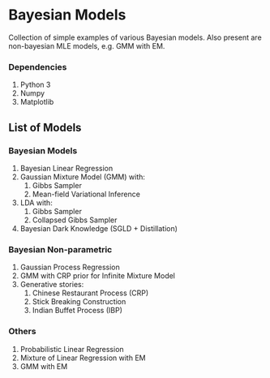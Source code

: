 # Bayesian Models
Collection of simple examples of various Bayesian models.
Also present are non-bayesian MLE models, e.g. GMM with EM.

### Dependencies

1. Python 3
2. Numpy
3. Matplotlib

## List of Models

### Bayesian Models
1. Bayesian Linear Regression
2. Gaussian Mixture Model (GMM) with:
    1. Gibbs Sampler
    2. Mean-field Variational Inference
3. LDA with:
    1. Gibbs Sampler
    2. Collapsed Gibbs Sampler
4. Bayesian Dark Knowledge (SGLD + Distillation)

### Bayesian Non-parametric
1. Gaussian Process Regression
2. GMM with CRP prior for Infinite Mixture Model
3. Generative stories:
    1. Chinese Restaurant Process (CRP)
    2. Stick Breaking Construction
    3. Indian Buffet Process (IBP)

### Others
1. Probabilistic Linear Regression
2. Mixture of Linear Regression with EM
3. GMM with EM
